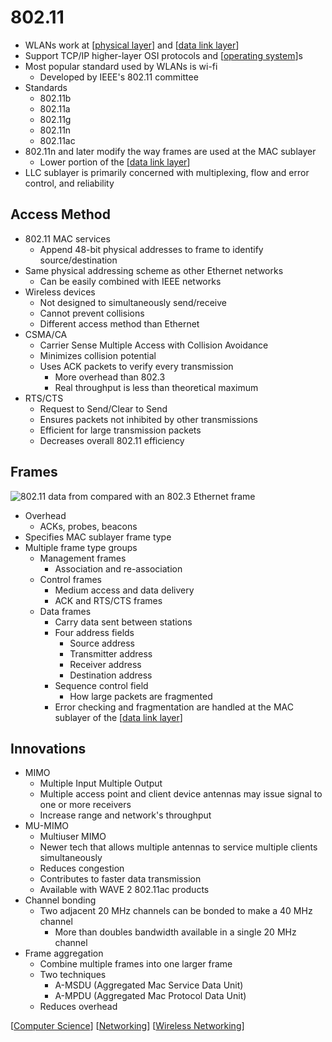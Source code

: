 # 802.11

- WLANs work at [[physical layer]] and [[data link layer]]
- Support TCP/IP higher-layer OSI protocols and [[operating system]]s
- Most popular standard used by WLANs is wi-fi
  - Developed by IEEE's 802.11 committee
- Standards
  - 802.11b
  - 802.11a
  - 802.11g
  - 802.11n
  - 802.11ac
- 802.11n and later modify the way frames are used at the MAC sublayer
  - Lower portion of the [[data link layer]]
- LLC sublayer is primarily concerned with multiplexing, flow and error control, and reliability

## Access Method

- 802.11 MAC services
  - Append 48-bit physical addresses to frame to identify source/destination
- Same physical addressing scheme as other Ethernet networks
  - Can be easily combined with IEEE networks
- Wireless devices
  - Not designed to simultaneously send/receive
  - Cannot prevent collisions
  - Different access method than Ethernet
- CSMA/CA
  - Carrier Sense Multiple Access with Collision Avoidance
  - Minimizes collision potential
  - Uses ACK packets to verify every transmission
    - More overhead than 802.3
    - Real throughput is less than theoretical maximum
- RTS/CTS
  - Request to Send/Clear to Send
  - Ensures packets not inhibited by other transmissions
  - Efficient for large transmission packets
  - Decreases overall 802.11 efficiency

## Frames

![802.11 data from compared with an 802.3 Ethernet frame](/assets/second-brain/2020-10-16-15-04-02.png)

- Overhead
  - ACKs, probes, beacons
- Specifies MAC sublayer frame type
- Multiple frame type groups
  - Management frames
    - Association and re-association
  - Control frames
    - Medium access and data delivery
    - ACK and RTS/CTS frames
  - Data frames
    - Carry data sent between stations
    - Four address fields
      - Source address
      - Transmitter address
      - Receiver address
      - Destination address
    - Sequence control field
      - How large packets are fragmented
    - Error checking and fragmentation are handled at the MAC sublayer of the [[data link layer]]

## Innovations

- MIMO
  - Multiple Input Multiple Output
  - Multiple access point and client device antennas may issue signal to one or more receivers
  - Increase range and network's throughput
- MU-MIMO
  - Multiuser MIMO
  - Newer tech that allows multiple antennas to service multiple clients simultaneously
  - Reduces congestion
  - Contributes to faster data transmission
  - Available with WAVE 2 802.11ac products
- Channel bonding
  - Two adjacent 20 MHz channels can be bonded to make a 40 MHz channel
    - More than doubles bandwidth available in a single 20 MHz channel
- Frame aggregation
  - Combine multiple frames into one larger frame
  - Two techniques
    - A-MSDU (Aggregated Mac Service Data Unit)
    - A-MPDU (Aggregated Mac Protocol Data Unit)
  - Reduces overhead

[[Computer Science]] [[Networking]] [[Wireless Networking]]

[//begin]: # "Autogenerated link references for markdown compatibility"
[physical layer]: physical-layer "Physical Layer (Layer 1)"
[data link layer]: data-link-layer "Data Link Layer (Layer 2)"
[operating system]: operating-system "Operating System"
[Computer Science]: computer-science "Computer Science"
[Networking]: networking "Networking"
[Wireless Networking]: wireless-networking "Wireless Networking"
[//end]: # "Autogenerated link references"